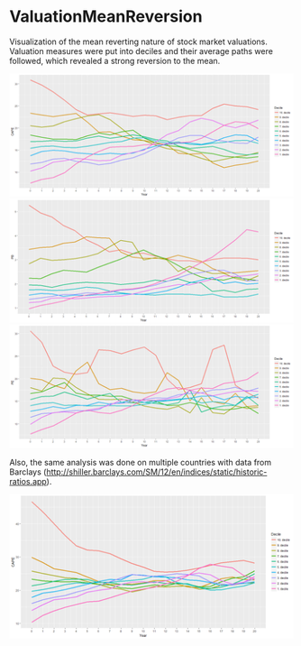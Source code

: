 # ValuationMeanReversion
Visualization of the mean reverting nature of stock market valuations.
Valuation measures were put into deciles and their average paths were followed, which revealed a strong reversion to the mean.

![CAPE](https://github.com/KaroRonty/ValuationMeanReversion/blob/master/CAPE_plot.png)
![P/B](https://github.com/KaroRonty/ValuationMeanReversion/blob/master/PB_plot.png)
![P/E](https://github.com/KaroRonty/ValuationMeanReversion/blob/master/PE_plot.png)

Also, the same analysis was done on multiple countries with data from Barclays (http://shiller.barclays.com/SM/12/en/indices/static/historic-ratios.app).

![Countries](https://github.com/KaroRonty/ValuationMeanReversion/blob/master/CountriesMeanReversion.png)
